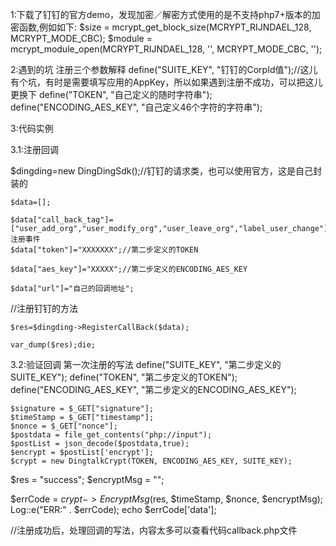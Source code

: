 1:下载了钉钉的官方demo，发现加密／解密方式使用的是不支持php7+版本的加密函数,例如如下: $size = mcrypt_get_block_size(MCRYPT_RIJNDAEL_128, MCRYPT_MODE_CBC); $module = mcrypt_module_open(MCRYPT_RIJNDAEL_128, '', MCRYPT_MODE_CBC, '');

2:遇到的坑 注册三个参数解释 
define("SUITE_KEY", "钉钉的CorpId值");//这儿有个坑，有时是需要填写应用的AppKey，所以如果遇到注册不成功，可以把这儿更换下 
define("TOKEN", "自己定义的随时字符串"); 
define("ENCODING_AES_KEY", "自己定义46个字符的字符串");

3:代码实例

3.1:注册回调

  $dingding=new DingDingSdk();//钉钉的请求类，也可以使用官方，这是自己封装的
  
    $data=[];
    
    $data["call_back_tag"]=["user_add_org","user_modify_org","user_leave_org","label_user_change"];//注册事件
    $data["token"]="XXXXXXX";//第二步定义的TOKEN
    
    $data["aes_key"]="XXXXX";//第二步定义的ENCODING_AES_KEY
    
    $data["url"]="自己的回调地址";
    
   //注册钉钉的方法
   
    $res=$dingding->RegisterCallBack($data);
    
    var_dump($res);die;
    
3.2:验证回调 第一次注册的写法 define("SUITE_KEY", "第二步定义的SUITE_KEY"); define("TOKEN", "第二步定义的TOKEN"); define("ENCODING_AES_KEY", "第二步定义的ENCODING_AES_KEY");

    $signature = $_GET["signature"];
    $timeStamp = $_GET["timestamp"];
    $nonce = $_GET["nonce"];
    $postdata = file_get_contents("php://input");
    $postList = json_decode($postdata,true);
    $encrypt = $postList['encrypt'];
    $crypt = new DingtalkCrypt(TOKEN, ENCODING_AES_KEY, SUITE_KEY);

   $res = "success";
   $encryptMsg = "";

   $errCode = $crypt->EncryptMsg($res, $timeStamp, $nonce, $encryptMsg);
   Log::e("ERR:" . $errCode);
   echo $errCode['data'];

  //注册成功后，处理回调的写法，内容太多可以查看代码callback.php文件
